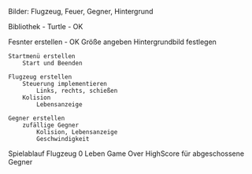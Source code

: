 Bilder: Flugzeug, Feuer, Gegner, Hintergrund

Bibliothek - Turtle - OK

Fesnter erstellen - OK
    Größe angeben
    Hintergrundbild festlegen
    
    Startmenü erstellen
        Start und Beenden
    
    Flugzeug erstellen
        Steuerung implementieren
            Links, rechts, schießen 
        Kolision
            Lebensanzeige
    
    Gegner erstellen
        zufällige Gegner 
            Kolision, Lebensanzeige
            Geschwindigkeit
Spielablauf
    Flugzeug 0 Leben Game Over
    HighScore für abgeschossene Gegner
    

